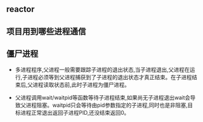 ## reactor

## 项目用到哪些进程通信

## 僵尸进程

- 多进程程序,父进程一般需要跟踪子进程的退出状态,当子进程退出,父进程在运行,子进程必须等到父进程捕获到了子进程的退出状态才真正结束。在子进程结束后,父进程读取状态前,此时子进程为僵尸进程。

- 父进程调用wait/waitpid等函数等待子进程结束,如果尚无子进程退出wait会导致父进程阻塞。waitpid只会等待由pid参数指定的子进程,同时也是非阻塞,目标进程正常退出返回子进程PID,还没结束返回0。